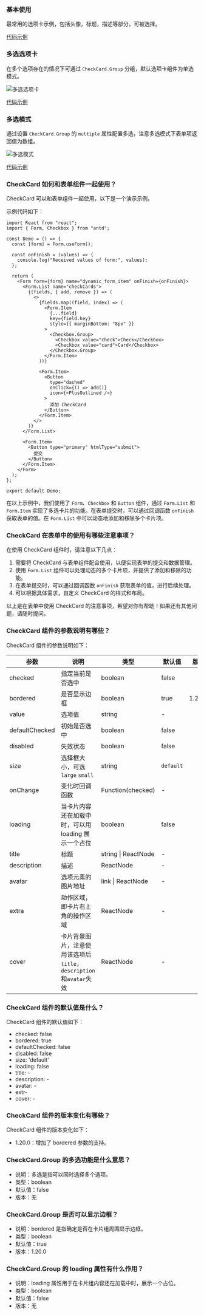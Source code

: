 ### 基本使用

最常用的选项卡示例，包括头像，标题，描述等部分，可被选择。

[代码示例](./demos/basic.tsx)

### 多选选项卡

在多个选项存在的情况下可通过 `CheckCard.Group` 分组，默认选项卡组件为单选模式。

![多选选项卡](https://gw.alipayobjects.com/zos/bmw-prod/be0fcade-afae-4e85-95ef-a3cc90f6d4b3/kc60kq47_w1362_h412.jpeg)

[代码示例](./demos/single.tsx)

### 多选模式

通过设置 `CheckCard.Group` 的 `multiple` 属性配置多选，注意多选模式下表单项返回值为数组。

![多选模式](https://gw.alipayobjects.com/zos/bmw-prod/06963ad4-ba2b-4733-a1c5-778e7f696ac1/kc61xhvk_w1364_h280.jpeg)

[代码示例](./demos/multiple.tsx)

### CheckCard 如何和表单组件一起使用？

CheckCard 可以和表单组件一起使用，以下是一个演示示例。

示例代码如下：

```tsx
import React from "react";
import { Form, Checkbox } from "antd";

const Demo = () => {
  const [form] = Form.useForm();

  const onFinish = (values) => {
    console.log("Received values of form:", values);
  };

  return (
    <Form form={form} name="dynamic_form_item" onFinish={onFinish}>
      <Form.List name="checkCards">
        {(fields, { add, remove }) => (
          <>
            {fields.map((field, index) => (
              <Form.Item
                {...field}
                key={field.key}
                style={{ marginBottom: "8px" }}
              >
                <Checkbox.Group>
                  <Checkbox value="check">Check</Checkbox>
                  <Checkbox value="card">Card</Checkbox>
                </Checkbox.Group>
              </Form.Item>
            ))}

            <Form.Item>
              <Button
                type="dashed"
                onClick={() => add()}
                icon={<PlusOutlined />}
              >
                添加 CheckCard
              </Button>
            </Form.Item>
          </>
        )}
      </Form.List>

      <Form.Item>
        <Button type="primary" htmlType="submit">
          提交
        </Button>
      </Form.Item>
    </Form>
  );
};

export default Demo;
```

在以上示例中，我们使用了 `Form`、`Checkbox` 和 `Button` 组件，通过 `Form.List` 和 `Form.Item` 实现了多选卡片的功能。在表单提交时，可以通过回调函数 `onFinish` 获取表单的值。在 `Form.List` 中可以动态地添加和移除多个卡片项。

### CheckCard 在表单中的使用有哪些注意事项？

在使用 CheckCard 组件时，请注意以下几点：

1. 需要将 CheckCard 与表单组件配合使用，以便实现表单的提交和数据管理。
2. 使用 `Form.List` 组件可以处理动态的多个卡片项，并提供了添加和移除的功能。
3. 在表单提交时，可以通过回调函数 `onFinish` 获取表单的值，进行后续处理。
4. 可以根据具体需求，自定义 CheckCard 的样式和布局。

以上是在表单中使用 CheckCard 的注意事项，希望对你有帮助！如果还有其他问题，请随时提问。

### CheckCard 组件的参数说明有哪些？

CheckCard 组件的参数说明如下：

| 参数           | 说明                                                               | 类型                | 默认值    | 版本   |
| -------------- | ------------------------------------------------------------------ | ------------------- | --------- | ------ |
| checked        | 指定当前是否选中                                                   | boolean             | false     |        |
| bordered       | 是否显示边框                                                       | boolean             | true      | 1.20.0 |
| value          | 选项值                                                             | string              | -         |        |
| defaultChecked | 初始是否选中                                                       | boolean             | false     |        |
| disabled       | 失效状态                                                           | boolean             | false     |        |
| size           | 选择框大小，可选 `large` `small`                                   | string              | `default` |        |
| onChange       | 变化时回调函数                                                     | Function(checked)   | -         |        |
| loading        | 当卡片内容还在加载中时，可以用 loading 展示一个占位                | boolean             | false     |        |
| title          | 标题                                                               | string \| ReactNode | -         |        |
| description    | 描述                                                               | ReactNode           | -         |        |
| avatar         | 选项元素的图片地址                                                 | link \| ReactNode   | -         |        |
| extra          | 动作区域，即卡片右上角的操作区域                                   | ReactNode           | -         |        |
| cover          | 卡片背景图片，注意使用该选项后`title`，`description`和`avatar`失效 | ReactNode           | -         |        |

### CheckCard 组件的默认值是什么？

CheckCard 组件的默认值如下：

- checked: false
- bordered: true
- defaultChecked: false
- disabled: false
- size: 'default'
- loading: false
- title: -
- description: -
- avatar: -
- extr-
- cover: -

### CheckCard 组件的版本变化有哪些？

CheckCard 组件的版本变化如下：

- 1.20.0：增加了 bordered 参数的支持。

### CheckCard.Group 的多选功能是什么意思？

- 说明：多选是指可以同时选择多个选项。
- 类型：boolean
- 默认值：false
- 版本：无

### CheckCard.Group 是否可以显示边框？

- 说明：bordered 是指确定是否在卡片组周围显示边框。
- 类型：boolean
- 默认值：true
- 版本：1.20.0

### CheckCard.Group 的 loading 属性有什么作用？

- 说明：loading 属性用于在卡片组内容还在加载中时，展示一个占位。
- 类型：boolean
- 默认值：false
- 版本：无
